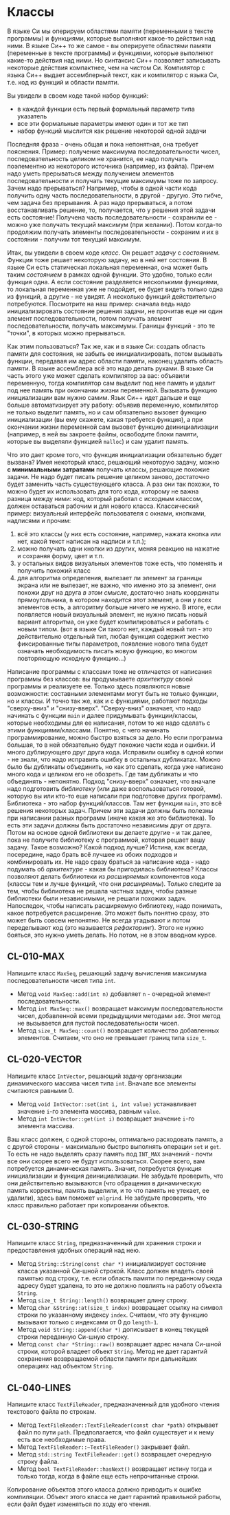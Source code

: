 # Классы

В языке Си мы оперируем областями памяти (переменными в тексте программы) и функциями, которые выполняют какое-то действия над ними. В языке Си++ то же самое - вы оперируете областями памяти (переменные в тексте программы) и функциями, которые выполняют какие-то действия над ними. Но синтаксис Си++ позволяет записывать некоторые действия компактнее, чем на чистом Си. Компилятор с языка Си++ выдает ассемблерный текст, как и компилятор с языка Си, т.е. код из функций и области памяти.

Вы увидели в своем коде такой набор функций:
- в каждой функции есть первый формальный параметр типа указатель
- все эти формальные параметры имеют один и тот же тип
- набор функций мыслится как решение некоторой одной задачи

Последняя фраза - очень общая и пока непонятная, она требует пояснения. Пример: получение максимума последовательности чисел, последовательность целиком не хранится, ее надо получать поэлементно из некоторого источника (например, из файла). Причем надо уметь прерываться между получением элементов последовательности и получать текущие максимумы тоже по запросу. Зачем надо прерываться? Например, чтобы в одной части кода получить одну часть последовательности, в другой - другую. Это гибче, чем задача без прерывания. А раз надо прерываться, а потом восстанавливать решение, то, получается, что у решения этой задачи есть состояние! Получена часть последовательности - сохранили ее - можно уже получать текущий максимум (при желании). Потом когда-то продолжим получать элементы последовательности - сохраним и их в состоянии - получим тот текущий максимум.

Итак, вы увидели в своем коде *класс*. Он решает *задачу* с *состоянием*. Функция тоже решает некоторую задачу, но в ней нет состояния. В языке Си есть статическая локальная переменная, она может быть таким *состоянием* в рамках одной функции. Это удобно, только если функция одна. А если состояние разделяется несколькими функциями, то локальная переменная уже не подойдет, ее будет видеть только одна из функций, а другие - не увидят. А несколько функций действительно потребуются. Посмотрите на наш пример: сначала ведь надо инициализировать состояние решения задачи, не прочитав еще ни один элемент последовательности, потом получать элемент последовательности, получать максимумы. Границы функций - это те "точки", в которых можно прерываться.

Как этим пользоваться? Так же, как и в языке Си: создать область памяти для состояния, не забыть ее инициализировать, потом вызывать функции, передавая им адрес области памяти, наконец удалить область памяти. В языке ассемблера всё это надо делать руками. В языке Си часть этого уже может сделать компилятор за вас: объявили переменную, тогда компилятор сам выделит под нее память и удалит под нее память при окончании жизни переменной. Вызывать функцию инициализации вам нужно самим. Язык Си++ идет дальше и еще больше автоматизирует эту работу: объявив переменную, компилятор не только выделит память, но и сам обязательно вызовет функцию инициализации (вы ему скажете, какая требуется функция), а при окончании жизни переменной сам вызовет функцию деинициализации (например, в ней вы закроете файлы, освободите блоки памяти, которые вы выделяли функцией `malloc`) и сам удалит память.

Что это дает кроме того, что функция инициализации обязательно будет вызвана? Имея некоторый класс, решающий некоторую задачу, можно **с минимальными затратами** получать классы, решающие похожие задачи. Не надо будет писать решение целиком заново, достаточно будет заменить часть существующего класса. А раз они так похожи, то можно будет их использовать для того кода, которому не важна разница между ними: код, который работал с исходным классом, должен оставаться рабочим и для нового класса. Классический пример: визуальный интерфейс пользователя с окнами, кнопками, надписями и прочим:
1. всё это классы (у них есть состояние, например, нажата кнопка или нет, какой текст написан на надписи и т.п.);
2. можно получать одни кнопки из других, меняя реакцию на нажатие и сохраняя форму, цвет и т.п.
3. у остальных видов визуальных элементов тоже есть, что поменять и получить похожий класс
4. для алгоритма определения, вылезает ли элемент за границы экрана или не вылезает, не важно, что именно это за элемент, они похожи друг на друга *в этом смысле*, достаточно знать координаты прямоугольника, в котором находится этот элемент, а они у всех элементов есть, а алгоритму больше ничего не нужно. В итоге, если появляется новый визуальный элемент, не нужно писать новый вариант алгоритма, он уже будет компилироваться и работать с новым типом. (вот в языке Си такого нет, каждый новый тип - это действительно отдельный тип, любая функция содержит жестко фиксированные типы параметров, появление нового типа будет означать необходимость писать новую функцию, во многом повторяющую исходную функцию...)

Написание программы с классами тоже не отличается от написания программы без классов: вы продумываете *архитектуру* своей программы и реализуете ее. Только здесь появляются новые возможности: составными элементами могут быть не только функции, но и классы. И точно так же, как и с функциями, работают подходы "сверху-вниз" и "снизу-вверх". "Сверху-вниз" означает, что надо начинать с функции `main` и далее придумывать функции/классы, которые необходимы для ее написания, потом то же надо сделать с этими функциями/классами. Понятно, с чего начинать программирование, можно быстро взяться за дело. Но если программа большая, то в ней обязательно будут похожие части кода и ошибки. И много дублирующего друг друга кода. Исправили ошибку в одной копии - не знали, что надо исправить ошибку в остальных дубликатах. Можно было бы дубликаты объединить, но как это сделать, когда уже написано много кода и целиком его не обозреть. Где там дубликаты и что объединять - непонятно. Подход "снизу-вверх" означает, что вначале надо подготовить *библиотеку* (или даже воспользоваться готовой, которую вы или кто-то еще написали при подготовке других программ). Библиотека - это набор функций/классов. Там нет функции `main`, это всё решения некоторых задач. Причем эти задачи должны быть полезны при написании разных программ (иначе какая же это библиотека). То есть эти задачи должны быть достаточно независимы друг от друга. Потом на основе одной библиотеки вы делаете другие - и так далее, пока не получите библиотеку с программой, которая решает вашу задачу. Такое возможно? Какой подход лучше? Истина, как всегда, посередине, надо брать всё лучшее из обоих подходов и комбинировать их. Не надо сразу браться за написание кода - надо подумать об *архитектуре* - какая бы пригодилась библиотека? Классы позволяют делать библиотеки из *расширяемых* компонентов кода (классы тем и лучше функций, что они *расширяемы*). Только следите за тем, чтобы библиотека не решала частных задач, чтобы разные библиотеки были независимыми, не решали похожих задач. Напоследок, чтобы написать расширяемую библиотеку, надо понимать, какое потребуется расширение. Это может быть понятно сразу, это может быть совсем непонятно. Не всегда угадывают и потом переделывают код (это называется *рефакторинг*). Этого не нужно бояться, это нужно уметь делать. Но потом, не в этом вводном курсе.



## CL-010-MAX

Напишите класс `MaxSeq`, решающий задачу вычисления максимума последовательности чисел типа `int`.

- Метод `void MaxSeq::add(int n)` добавляет `n` - очередной элемент последовательности.
- Метод `int MaxSeq::max()` возвращает максимум последовательности чисел, добавленной всеми предыдущими методами `add`. Этот метод не вызывается для пустой последовательности чисел.
- Метод `size_t MaxSeq::count()` возвращает количество добавленных элементов. Считаем, что оно не превышает границ типа `size_t`.


## CL-020-VECTOR

Напишите класс `IntVector`, решающий задачу организации динамического массива чисел типа `int`. Вначале все элементы считаются равными 0.

- Метод `void IntVector::set(int i, int value)` устанавливает значение `i`-го элемента массива, равным `value`.
- Метод `int IntVector::get(int i)` возвращает значение `i`-го элемента массива.

Ваш класс должен, с одной стороны, оптимально расходовать память, а с другой стороны - максимально быстро выполнять операции `set` и `get`. То есть не надо выделять сразу память под `INT_MAX` значений - почти все они скорее всего не будут использоваться. Скорее всего, вам потребуется динамическая память. Значит, потребуется функция инициализации и функция деинициализации. Не забудьте проверить, что они действительно вызываются (что обращения в динамическую память корректны, память выделили, и то что память не утекает, ее удалили), здесь вам поможет `valgrind`. Не забудьте проверить, что класс правильно работает при копировании объектов.

## CL-030-STRING

Напишите класс `String`, предназначенный для хранения строки и предоставления удобных операций над нею.

- Метод `String::String(const char *)` инициализирует состояние класса указанной Си-шной строкой. Класс должен владеть своей памятью под строку, т.е. если область памяти по переданному сюда адресу будет удалена, то это не должно повлиять на работу объекта `String`.
- Метод `size_t String::length()` возвращает длину строку.
- Метод `char &String::at(size_t index)` возвращает ссылку на символ строки по указанному индексу `index`. Считаем, что эту функцию вызывают только с индексами от 0 до `length-1`.
- Метод `void String::append(char *)` дописывает в конец текущей строки переданную Си-шную строку.
- Метод `const char *String::raw()` возвращает адрес начала Си-шной строки, которой владеет объект `String`. Метод не дает гарантий сохранения возвращаемой области памяти при дальнейших операциях над объектом `String`.

## CL-040-LINES

Напишите класс `TextFileReader`, предназначенный для удобного чтения текстового файла по строкам.

- Метод `TextFileReader::TextFileReader(const char *path)` открывает файл по пути `path`. Предполагается, что файл существует и к нему есть все необходимые права.
- Метод `TextFileReader::~TextFileReader()` закрывает файл.
- Метод `std::string TextFileReader::get()` возвращает очередную строку файла.
- Метод `bool TextFileReader::hasNext()` возвращает истину тогда и только тогда, когда в файле еще есть непрочитанные строки.

Копирование объектов этого класса должно приводить к ошибке компиляции. Объект этого класса не дает гарантий правильной работы, если файл будет изменяться по ходу его чтения.


